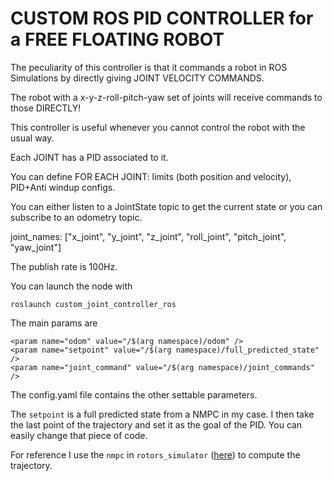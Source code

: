 # CUSTOM ROS PID CONTROLLER for a FREE FLOATING ROBOT

The peculiarity of this controller is that it commands a robot in ROS Simulations by directly giving JOINT VELOCITY COMMANDS.

The robot with a x-y-z-roll-pitch-yaw set of joints will receive commands to those DIRECTLY!

This controller is useful whenever you cannot control the robot with the usual way.

Each JOINT has a PID associated to it. 

You can define FOR EACH JOINT: limits (both position and velocity), PID+Anti windup configs.

You can either listen to a JointState topic to get the current state or you can subscribe to an odometry topic.

joint_names: ["x_joint", "y_joint", "z_joint", "roll_joint", "pitch_joint", "yaw_joint"]

The publish rate is 100Hz.

You can launch the node with

`roslaunch custom_joint_controller_ros`

The main params are
```
<param name="odom" value="/$(arg namespace)/odom" />
<param name="setpoint" value="/$(arg namespace)/full_predicted_state" />
<param name="joint_command" value="/$(arg namespace)/joint_commands" />
```

The config.yaml file contains the other settable parameters.

The `setpoint` is a full predicted state from a NMPC in my case. I then take the last point of the trajectory and set it as the goal of the PID. 
You can easily change that piece of code.

For reference I use the `nmpc` in `rotors_simulator` ([here](https://github.com/ethz-asl/rotors_simulator)) to compute the trajectory.

